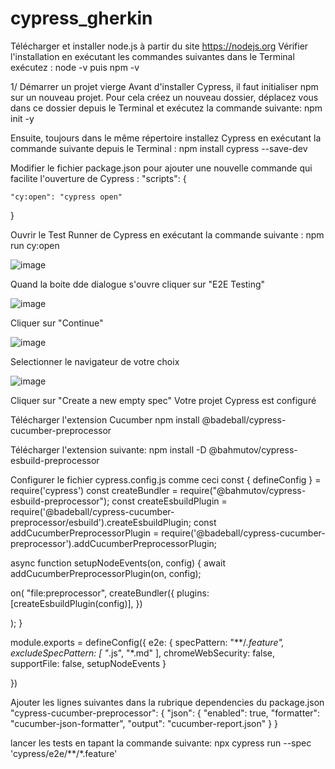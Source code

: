 # cypress_gherkin

Télécharger et installer node.js à partir du site https://nodejs.org 
Vérifier l'installation en exécutant les commandes suivantes dans le Terminal exécutez :
    node -v puis npm -v

1/ Démarrer un projet vierge 
Avant d'installer Cypress, il faut initialiser npm sur un nouveau projet. Pour cela créez un nouveau dossier, déplacez vous dans ce dossier depuis le Terminal et exécutez la commande suivante:
     npm init -y

Ensuite, toujours dans le même répertoire installez Cypress en exécutant la commande suivante depuis le Terminal :
    npm install cypress --save-dev

Modifier le fichier package.json pour ajouter une nouvelle commande qui facilite l'ouverture de Cypress :
  "scripts": {

    "cy:open": "cypress open"

  }

Ouvrir le Test Runner de Cypress en exécutant la commande suivante :
    npm run cy:open
    
![image](https://user-images.githubusercontent.com/51779120/200290836-4beee100-892e-4b9c-9ef2-3c2f9d379d1f.png)

Quand la boite dde dialogue s'ouvre cliquer sur "E2E Testing"

![image](https://user-images.githubusercontent.com/51779120/200291069-4be42b63-cda5-4c6c-bcb2-ac49e8d1d013.png)

Cliquer sur "Continue"

![image](https://user-images.githubusercontent.com/51779120/200291145-d5d29fd4-b637-4ffd-b653-868edfa75813.png)

Selectionner le navigateur de votre choix

![image](https://user-images.githubusercontent.com/51779120/200291193-2b5051f6-6623-4eb1-b4ba-72242113515a.png)

Cliquer sur "Create a new empty spec"
Votre projet Cypress est configuré

Télécharger l'extension Cucumber
    npm install @badeball/cypress-cucumber-preprocessor

Télécharger l'extension suivante:
    npm install -D @bahmutov/cypress-esbuild-preprocessor

Configurer le fichier cypress.config.js comme ceci
   const { defineConfig } = require('cypress')
const createBundler = require("@bahmutov/cypress-esbuild-preprocessor");
const createEsbuildPlugin = require('@badeball/cypress-cucumber-preprocessor/esbuild').createEsbuildPlugin;
const addCucumberPreprocessorPlugin = require('@badeball/cypress-cucumber-preprocessor').addCucumberPreprocessorPlugin;
 
async function setupNodeEvents(on, config) {
  await addCucumberPreprocessorPlugin(on, config);
     
  on(
    "file:preprocessor",
         createBundler({
         plugins: [createEsbuildPlugin(config)],
        })
     
  );
}
 
module.exports = defineConfig({
  e2e: {
    specPattern: "**/*.feature",
    excludeSpecPattern: [
      "*.js",
      "*.md"
    ],
    chromeWebSecurity: false,
    supportFile: false,
    setupNodeEvents
  }
 
})

Ajouter les lignes suivantes dans la rubrique dependencies du package.json
     "cypress-cucumber-preprocessor": {
    "json": {
      "enabled": true,
      "formatter": "cucumber-json-formatter",
      "output": "cucumber-report.json"
    }
}

lancer les tests en tapant la commande suivante:
    npx cypress run --spec 'cypress/e2e/**/*.feature'